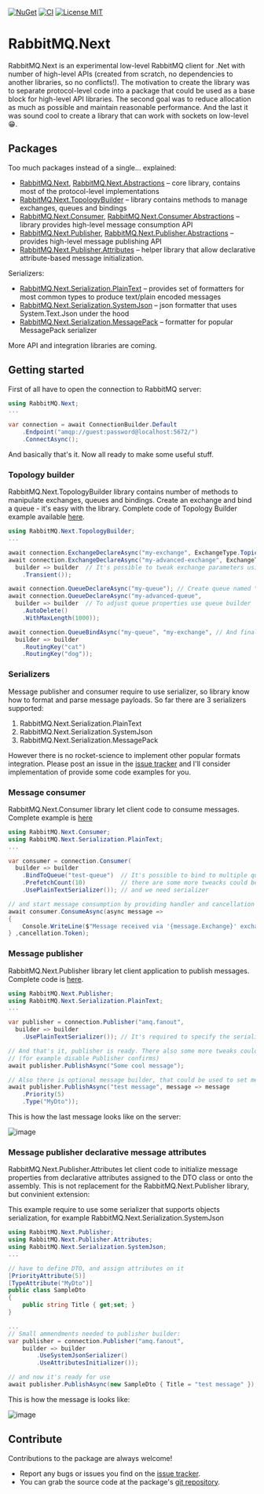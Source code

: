 [![NuGet](https://img.shields.io/nuget/v/RabbitMQ.Next.svg)](https://www.nuget.org/packages/RabbitMQ.Next)
[![CI](https://github.com/sanych-sun/RabbitMQ.Next/actions/workflows/master.yml/badge.svg)](https://github.com/sanych-sun/RabbitMQ.Next/actions/workflows/master.yml)
[![License MIT](https://img.shields.io/badge/license-MIT-green.svg)](https://github.com/sanych-sun/RabbitMQ.Next/blob/master/LICENSE)

# RabbitMQ.Next

RabbitMQ.Next is an experimental low-level RabbitMQ client for .Net with number of high-level APIs (created from scratch, no dependencies to another libraries, so no conflicts!). The motivation to create the library was to separate protocol-level code into a package that could be used as a base block for high-level API libraries. The second goal was to reduce allocation as much as possible and maintain reasonable performance. And the last it was sound cool to create a library that can work with sockets on low-level :grin:.

## Packages
Too much packages instead of a single... explained:
- [RabbitMQ.Next](https://www.nuget.org/packages/RabbitMQ.Next), [RabbitMQ.Next.Abstractions](https://www.nuget.org/packages/RabbitMQ.Next.Abstractions) – core library, contains most of the protocol-level implementations
- [RabbitMQ.Next.TopologyBuilder](https://www.nuget.org/packages/RabbitMQ.Next.TopologyBuilder) – library contains methods to manage exchanges, queues and bindings
- [RabbitMQ.Next.Consumer](https://www.nuget.org/packages/RabbitMQ.Next.Consumer), [RabbitMQ.Next.Consumer.Abstractions](https://www.nuget.org/packages/RabbitMQ.Next.Consumer.Abstractions) – library provides high-level message consumption API
- [RabbitMQ.Next.Publisher](https://www.nuget.org/packages/RabbitMQ.Next.Publisher), [RabbitMQ.Next.Publisher.Abstractions](https://www.nuget.org/packages/RabbitMQ.Next.Publisher.Abstractions) – provides high-level message publishing API
- [RabbitMQ.Next.Publisher.Attributes](https://www.nuget.org/packages/RabbitMQ.Next.Publisher.Attributes) – helper library that allow declarative attribute-based message initialization.

Serializers:
- [RabbitMQ.Next.Serialization.PlainText](https://www.nuget.org/packages/RabbitMQ.Next.Serialization.PlainText) – provides set of formatters for most common types to produce text/plain encoded messages
- [RabbitMQ.Next.Serialization.SystemJson](https://www.nuget.org/packages/RabbitMQ.Next.Serialization.SystemJson) – json formatter that uses System.Text.Json under the hood
- [RabbitMQ.Next.Serialization.MessagePack](https://www.nuget.org/packages/RabbitMQ.Next.Serialization.MessagePack) – formatter for popular MessagePack serializer

More API and integration libraries are coming.

## Getting started

First of all have to open the connection to RabbitMQ server:
```c#
using RabbitMQ.Next;
...

var connection = await ConnectionBuilder.Default
    .Endpoint("amqp://guest:password@localhost:5672/")
    .ConnectAsync();
```

And basically that's it. Now all ready to make some useful stuff.
### Topology builder
RabbitMQ.Next.TopologyBuilder library contains number of methods to manipulate exchanges, queues and bindings. Create an exchange and bind a queue - it's easy with the library. Complete code of Topology Builder example available [here](https://github.com/sanych-sun/RabbitMQ.Next/tree/master/docs/examples/RabbitMQ.Next.Examples.TopologyBuilder).
```c#
using RabbitMQ.Next.TopologyBuilder;
...

await connection.ExchangeDeclareAsync("my-exchange", ExchangeType.Topic); // Create topic named 'my-exchange'
await connection.ExchangeDeclareAsync("my-advanced-exchange", ExchangeType.Topic, 
  builder => builder  // It's possible to tweak exchange parameters using exchange builder
    .Transient());

await connection.QueueDeclareAsync("my-queue"); // Create queue named "my-queue"
await connection.QueueDeclareAsync("my-advanced-queue", 
  builder => builder  // To adjust queue properties use queue builder
    .AutoDelete()
    .WithMaxLength(1000));

await connection.QueueBindAsync("my-queue", "my-exchange", // And finaly bind queue to the exchange.
  builder => builder
    .RoutingKey("cat")
    .RoutingKey("dog"));
```

### Serializers
Message publisher and consumer require to use serializer, so library know how to format and parse message payloads. So far there are 3 serializers supported:
1. RabbitMQ.Next.Serialization.PlainText
2. RabbitMQ.Next.Serialization.SystemJson
3. RabbitMQ.Next.Serialization.MessagePack

However there is no rocket-science to implement other popular formats integration. Please post an issue in the [issue tracker](https://github.com/sanych-sun/RabbitMQ.Next/issues) and I'll consider implementation of provide some code examples for you.

### Message consumer
RabbitMQ.Next.Consumer library let client code to consume messages. Complete example is [here](https://github.com/sanych-sun/RabbitMQ.Next/tree/master/docs/examples/RabbitMQ.Next.Examples.SimpleConsumer)
```c#
using RabbitMQ.Next.Consumer;
using RabbitMQ.Next.Serialization.PlainText;
...

var consumer = connection.Consumer(
  builder => builder
    .BindToQueue("test-queue")  // It's possible to bind to multiple queues
    .PrefetchCount(10)          // there are some more tweacks could be applied to consumer
    .UsePlainTextSerializer()); // and we need serializer

// and start message consumption by providing handler and cancellation token
await consumer.ConsumeAsync(async message =>
{
    Console.WriteLine($"Message received via '{message.Exchange}' exchange: {message.Content<string>()}");
} ,cancellation.Token);
```

### Message publisher
RabbitMQ.Next.Publisher library let client application to publish messages. Complete code is [here](https://github.com/sanych-sun/RabbitMQ.Next/tree/master/docs/examples/RabbitMQ.Next.Examples.SimplePublisher).

```c#
using RabbitMQ.Next.Publisher;
using RabbitMQ.Next.Serialization.PlainText;
...

var publisher = connection.Publisher("amq.fanout",
  builder => builder
    .UsePlainTextSerializer()); // It's required to specify the serializer, so library know how to format payload.

// And that's it, publisher is ready. There also some more tweaks could be applied to the publisher via publisher builder 
// (for example disable Publisher confirms)
await publisher.PublishAsync("Some cool message");

// Also there is optional message builder, that could be used to set message properties
await publisher.PublishAsync("test message", message => message
    .Priority(5)
    .Type("MyDto"));
```
This is how the last message looks like on the server:

![image](https://user-images.githubusercontent.com/31327136/205428054-7e627426-2821-4d5f-a9a9-6d7bdea66ce6.png)



### Message publisher declarative message attributes
RabbitMQ.Next.Publisher.Attributes let client code to initialize message properties from declarative attributes assigned to the DTO class or onto the assembly. This is not replacement for the RabbitMQ.Next.Publisher library, but convinient extension:

This example require to use some serializer that supports objects serialization, for example RabbitMQ.Next.Serialization.SystemJson
```c#
using RabbitMQ.Next.Publisher;
using RabbitMQ.Next.Publisher.Attributes;
using RabbitMQ.Next.Serialization.SystemJson; 
...

// have to define DTO, and assign attributes on it
[PriorityAttribute(5)]
[TypeAttribute("MyDto")]
public class SampleDto
{
    public string Title { get;set; }
} 

...
// Small ammendments needed to publisher builder:
var publisher = connection.Publisher("amq.fanout",
    builder => builder
        .UseSystemJsonSerializer()
        .UseAttributesInitializer());  

// and now it's ready for use
await publisher.PublishAsync(new SampleDto { Title = "test message" }); 

```
This is how the message is looks like:

![image](https://user-images.githubusercontent.com/31327136/205427873-1dd7ded5-f636-4bd6-ba62-6f41a66be792.png)


## Contribute

Contributions to the package are always welcome!

- Report any bugs or issues you find on the [issue tracker](https://github.com/sanych-sun/RabbitMQ.Next/issues).
- You can grab the source code at the package's [git repository](https://github.com/sanych-sun/RabbitMQ.Next).
